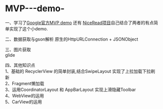 # MVP---demo-
一、学习了[Google官方MVP demo](https://github.com/googlesamples/android-architecture) 还有 [NiceRead项目]()自己结合了两者的有点简单实现了这个小demo.

二、数据获取与gson解析
    原生的HttpURLConnection + JSONObject 

三、图片获取<br>
    glide<br>

四、其他知识点<br>
  1、基础的 RecyclerView 的简单封装,结合SwipeLayout 实现了上拉加载下拉刷新<br>
  2、Fragment懒加载<br>
  3、运用CoordinatorLayout 和 AppBarLayout 实现上滑隐藏Toolbar<br>
  4、WebView的运用<br>
  5、CarView的运用<br>
